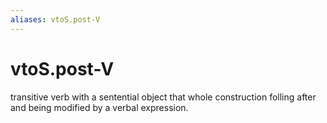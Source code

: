 ```yaml
---
aliases: vtoS.post-V
---
```

# vtoS.post-V

transitive verb with a sentential object that whole construction folling after and being modified by a verbal expression.